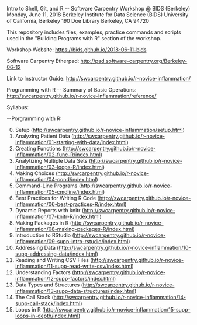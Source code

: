 Intro to Shell, Git, and R -- Software Carpentry Workshop @ BIDS (Berkeley) Monday, June 11, 2018 Berkeley Institute for Data Science (BIDS) University of California, Berkeley 190 Doe Library Berkeley, CA 94720

This repository includes files, examples, practice commands and scripts used in the "Building Programs with R" section of the workshop.

Workshop Website: https://bids.github.io/2018-06-11-bids

Software Carpentry Etherpad: http://pad.software-carpentry.org/Berkeley-06-12

Link to Instructor Guide: http://swcarpentry.github.io/r-novice-inflammation/

Programming with R -- Summary of Basic Operations: http://swcarpentry.github.io/r-novice-inflammation/reference/

Syllabus:

--Porgramming with R:

0. Setup (http://swcarpentry.github.io/r-novice-inflammation/setup.html)
1. Analyzing Patient Data (http://swcarpentry.github.io/r-novice-inflammation/01-starting-with-data/index.html)
2. Creating Functions (http://swcarpentry.github.io/r-novice-inflammation/02-func-R/index.html)
3. Analytizing Multiple Data Sets (http://swcarpentry.github.io/r-novice-inflammation/03-loops-R/index.html)
4. Making Choices (http://swcarpentry.github.io/r-novice-inflammation/04-cond/index.html)
5. Command-Line Programs (http://swcarpentry.github.io/r-novice-inflammation/05-cmdline/index.html)
6. Best Practices for Writing R Code (http://swcarpentry.github.io/r-novice-inflammation/06-best-practices-R/index.html)
7. Dynamic Reports with knitr (http://swcarpentry.github.io/r-novice-inflammation/07-knitr-R/index.html)
8. Making Packages in R (http://swcarpentry.github.io/r-novice-inflammation/08-making-packages-R/index.html)
9. Introduction to RStudio (http://swcarpentry.github.io/r-novice-inflammation/09-supp-intro-rstudio/index.html)
10. Addressing Data (http://swcarpentry.github.io/r-novice-inflammation/10-supp-addressing-data/index.html)
11. Reading and Writing CSV Files (http://swcarpentry.github.io/r-novice-inflammation/11-supp-read-write-csv/index.html)
12. Understanding Factors (http://swcarpentry.github.io/r-novice-inflammation/12-supp-factors/index.html)
13. Data Types and Structures (http://swcarpentry.github.io/r-novice-inflammation/13-supp-data-structures/index.html)
14. The Call Stack (http://swcarpentry.github.io/r-novice-inflammation/14-supp-call-stack/index.html)
15. Loops in R (http://swcarpentry.github.io/r-novice-inflammation/15-supp-loops-in-depth/index.html)